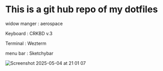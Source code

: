 # This is a git hub repo of my dotfiles


widow manger : aerospace

Keyboard : CRKBD v.3

Terminal : Wezterm

menu bar : Sketchybar


![Screenshot 2025-05-04 at 21 01 07](https://github.com/user-attachments/assets/5ad5f75c-59d7-4e21-bfc5-5a5c8afb0b84)
